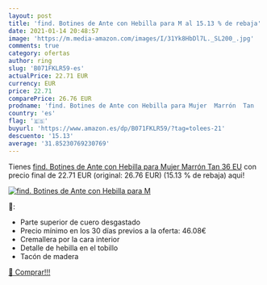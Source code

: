 ```yaml
---
layout: post
title: 'find. Botines de Ante con Hebilla para M al 15.13 % de rebaja'
date: 2021-01-14 20:48:57
image: 'https://m.media-amazon.com/images/I/31Yk8HbDl7L._SL200_.jpg'
comments: true
category: ofertas
author: ring
slug: 'B071FKLR59-es'
actualPrice: 22.71 EUR
currency: EUR
price: 22.71
comparePrice: 26.76 EUR
prodname: 'find. Botines de Ante con Hebilla para Mujer  Marrón  Tan   36 EU'
country: 'es'
flag: '🇪🇸'
buyurl: 'https://www.amazon.es/dp/B071FKLR59/?tag=tolees-21'
descuento: '15.13'
average: '31.85230769230769'
---
```


Tienes [find. Botines de Ante con Hebilla para Mujer  Marrón  Tan   36 EU](https://www.amazon.es/dp/B071FKLR59/?tag=tolees-21) con precio final de  22.71 EUR (original: 26.76 EUR) (15.13 %  de rebaja) aqui!

[![find. Botines de Ante con Hebilla para M](https://m.media-amazon.com/images/I/31Yk8HbDl7L._SL200_.jpg)](https://www.amazon.es/dp/B071FKLR59/?tag=tolees-21)

🔎:

- Parte superior de cuero desgastado
- Precio mínimo en los 30 días previos a la oferta: 46.08€
- Cremallera por la cara interior
- Detalle de hebilla en el tobillo
- Tacón de madera

[🛒 Comprar!!!](https://www.amazon.es/dp/B071FKLR59/?tag=tolees-21)
